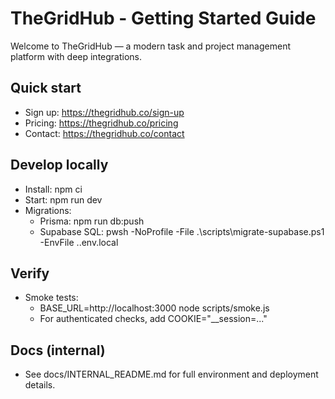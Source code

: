 # TheGridHub - Getting Started Guide

Welcome to TheGridHub — a modern task and project management platform with deep integrations.

## Quick start
- Sign up: https://thegridhub.co/sign-up
- Pricing: https://thegridhub.co/pricing
- Contact: https://thegridhub.co/contact

## Develop locally
- Install: npm ci
- Start: npm run dev
- Migrations:
  - Prisma: npm run db:push
  - Supabase SQL: pwsh -NoProfile -File .\scripts\migrate-supabase.ps1 -EnvFile .\.env.local

## Verify
- Smoke tests:
  - BASE_URL=http://localhost:3000 node scripts/smoke.js
  - For authenticated checks, add COOKIE="__session=..."

## Docs (internal)
- See docs/INTERNAL_README.md for full environment and deployment details.


